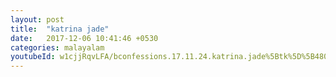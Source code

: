 ```yaml
---
layout: post
title:  "katrina jade"
date:   2017-12-06 10:41:46 +0530
categories: malayalam
youtubeId: w1cjjRqvLFA/bconfessions.17.11.24.katrina.jade%5Btk%5D%5B480p%5D.mp4
---
```



